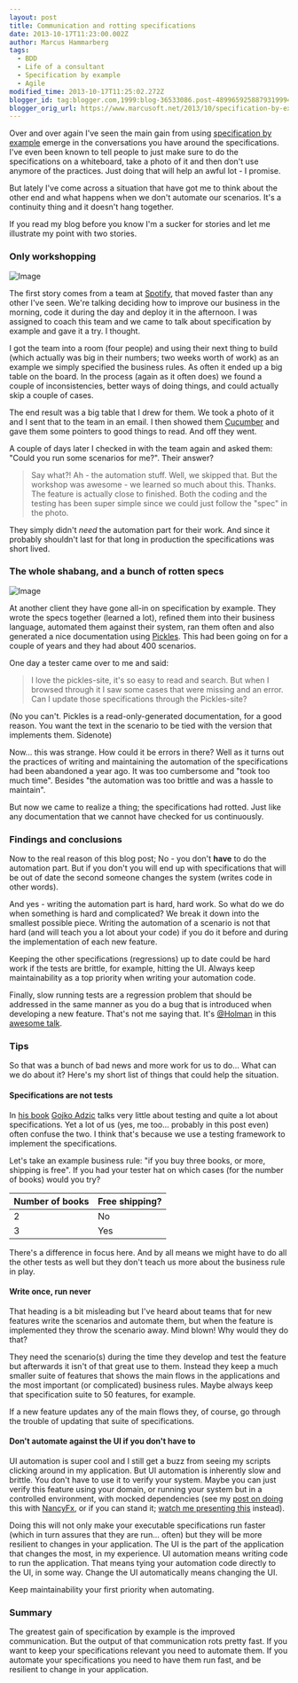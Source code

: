 ```yaml
---
layout: post
title: Communication and rotting specifications
date: 2013-10-17T11:23:00.002Z
author: Marcus Hammarberg
tags:
  - BDD
  - Life of a consultant
  - Specification by example
  - Agile
modified_time: 2013-10-17T11:25:02.272Z
blogger_id: tag:blogger.com,1999:blog-36533086.post-4899659258879319994
blogger_orig_url: https://www.marcusoft.net/2013/10/specification-by-example-is-about.html
---
```


Over and over again I've seen the main gain from using [specification by example](http://specificationbyexample.com/) emerge in the conversations you have around the specifications. I've even been known to tell people to just make sure to do the specifications on a whiteboard, take a photo of it and then don't use anymore of the practices. Just doing that will help an awful lot - I promise.

But lately I've come across a situation that have got me to think about the other end and what happens when we don't automate our scenarios. It's a continuity thing and it doesn't hang together.

If you read my blog before you know I'm a sucker for stories and let me illustrate my point with two stories.

### Only workshopping

![Image](http://spotifypresscom.files.wordpress.com/2013/01/spotify-logo-primary-vertical-light-background-rgb.jpg?w=122&amp;h=150)

The first story comes from a team at [Spotify](http://www.spotify.com/), that moved faster than any other I've seen. We're talking deciding how to improve our business in the morning, code it during the day and deploy it in the afternoon. I was assigned to coach this team and we came to talk about specification by example and gave it a try. I thought.

I got the team into a room (four people) and using their next thing to build (which actually was big in their numbers; two weeks worth of work) as an example we simply specified the business rules. As often it ended up a big table on the board. In the process (again as it often does) we found a couple of inconsistencies, better ways of doing things, and could actually skip a couple of cases.

The end result was a big table that I drew for them. We took a photo of it and I sent that to the team in an email. I then showed them [Cucumber](http://cukes.info/) and gave them some pointers to good things to read. And off they went.

A couple of days later I checked in with the team again and asked them: "Could you run some scenarios for me?". Their answer?

> Say what?! Ah - the automation stuff. Well, we skipped that. But the workshop was awesome - we learned so much about this. Thanks. The feature is actually close to finished. Both the coding and the testing has been super simple since we could just follow the "spec" in the photo.

They simply didn't *need* the automation part for their work. And since it probably shouldn't last for that long in production the specifications was short lived.

### The whole shabang, and a bunch of rotten specs

![Image](http://specificationbyexample.com/images/sbe-cover-150.jpg)

At another client they have gone all-in on specification by example. They wrote the specs together (learned a lot), refined them into their business language, automated them against their system, ran them often and also generated a nice documentation using [Pickles](https://github.com/picklesdoc/pickles). This had been going on for a couple of years and they had about 400 scenarios.

One day a tester came over to me and said:

> I love the pickles-site, it's so easy to read and search. But when I browsed through it I saw some cases that were missing and an error. Can I update those specifications through the Pickles-site?

(No you can't. Pickles is a read-only-generated documentation, for a good reason. You want the text in the scenario to be tied with the version that implements them. Sidenote)

Now... this was strange. How could it be errors in there? Well as it turns out the practices of writing and maintaining the automation of the specifications had been abandoned a year ago. It was too cumbersome and "took too much time". Besides "the automation was too brittle and was a hassle to maintain".

But now we came to realize a thing; the specifications had rotted. Just like any documentation that we cannot have checked for us continuously.

### Findings and conclusions

Now to the real reason of this blog post; No - you don't **have** to do the automation part. But if you don't you will end up with specifications that will be out of date the second someone changes the system (writes code in other words).

And yes - writing the automation part is hard, hard work. So what do we do when something is hard and complicated? We break it down into the smallest possible piece. Writing the automation of a scenario is not that hard (and will teach you a lot about your code) if you do it before and during the implementation of each new feature.

Keeping the other specifications (regressions) up to date could be hard work if the tests are brittle, for example, hitting the UI. Always keep maintainability as a top priority when writing your automation code.

Finally, slow running tests are a regression problem that should be addressed in the same manner as you do a bug that is introduced when developing a new feature. That's not me saying that. It's [@Holman](https://twitter.com/@Holman) in this [awesome talk](https://vimeo.com/43676958).

### Tips

So that was a bunch of bad news and more work for us to do... What can we do about it? Here's my short list of things that could help the situation.

#### Specifications are not tests

In [his book](http://manning.com/adzic/) [Gojko Adzic](http://gojko.net/) talks very little about testing and quite a lot about specifications. Yet a lot of us (yes, me too... probably in this post even) often confuse the two. I think that's because we use a testing framework to implement the specifications.

Let's take an example business rule: "if you buy three books, or more, shipping is free". If you had your tester hat on which cases (for the number of books) would you try?

| Number of books | Free shipping? |
|-----------------|----------------|
| 2               | No             |
| 3               | Yes            |

There's a difference in focus here. And by all means we might have to do all the other tests as well but they don't teach us more about the business rule in play.

#### Write once, run never

That heading is a bit misleading but I've heard about teams that for new features write the scenarios and automate them, but when the feature is implemented they throw the scenario away. Mind blown! Why would they do that?

They need the scenario(s) during the time they develop and test the feature but afterwards it isn't of that great use to them. Instead they keep a much smaller suite of features that shows the main flows in the applications and the most important (or complicated) business rules. Maybe always keep that specification suite to 50 features, for example.

If a new feature updates any of the main flows they, of course, go through the trouble of updating that suite of specifications.

#### Don't automate against the UI if you don't have to

UI automation is super cool and I still get a buzz from seeing my scripts clicking around in my application. But UI automation is inherently slow and brittle. You don't have to use it to verify your system. Maybe you can just verify this feature using your domain, or running your system but in a controlled environment, with mocked dependencies (see my [post on doing](https://www.marcusoft.net/2013/02/NancyTesting5.html) this with [NancyFx](http://nancyfx.org/), or if you can stand it; [watch me presenting this](http://skillsmatter.com/podcast/agile-testing/cuke-envy-a-dot-net-programmers-attempt-to-catch-up) instead).

Doing this will not only make your executable specifications run faster (which in turn assures that they are run... often) but they will be more resilient to changes in your application. The UI is the part of the application that changes the most, in my experience. UI automation means writing code to run the application. That means tying your automation code directly to the UI, in some way. Change the UI automatically means changing the UI.

Keep maintainability your first priority when automating.

### Summary

The greatest gain of specification by example is the improved communication. But the output of that communication rots pretty fast. If you want to keep your specifications relevant you need to automate them. If you automate your specifications you need to have them run fast, and be resilient to change in your application.